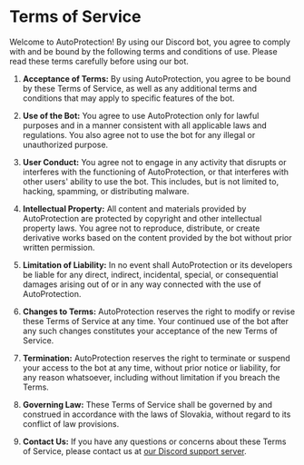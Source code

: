 # Terms of Service

Welcome to AutoProtection! By using our Discord bot, you agree to comply with and be bound by the following terms and conditions of use. Please read these terms carefully before using our bot.

1. **Acceptance of Terms:** By using AutoProtection, you agree to be bound by these Terms of Service, as well as any additional terms and conditions that may apply to specific features of the bot.

2. **Use of the Bot:** You agree to use AutoProtection only for lawful purposes and in a manner consistent with all applicable laws and regulations. You also agree not to use the bot for any illegal or unauthorized purpose.

3. **User Conduct:** You agree not to engage in any activity that disrupts or interferes with the functioning of AutoProtection, or that interferes with other users' ability to use the bot. This includes, but is not limited to, hacking, spamming, or distributing malware.

4. **Intellectual Property:** All content and materials provided by AutoProtection are protected by copyright and other intellectual property laws. You agree not to reproduce, distribute, or create derivative works based on the content provided by the bot without prior written permission.

5. **Limitation of Liability:** In no event shall AutoProtection or its developers be liable for any direct, indirect, incidental, special, or consequential damages arising out of or in any way connected with the use of AutoProtection.

6. **Changes to Terms:** AutoProtection reserves the right to modify or revise these Terms of Service at any time. Your continued use of the bot after any such changes constitutes your acceptance of the new Terms of Service.

7. **Termination:** AutoProtection reserves the right to terminate or suspend your access to the bot at any time, without prior notice or liability, for any reason whatsoever, including without limitation if you breach the Terms.

8. **Governing Law:** These Terms of Service shall be governed by and construed in accordance with the laws of Slovakia, without regard to its conflict of law provisions.

9. **Contact Us:** If you have any questions or concerns about these Terms of Service, please contact us at [our Discord support server](https://discord.com/invite/tr55DGHEwN).
